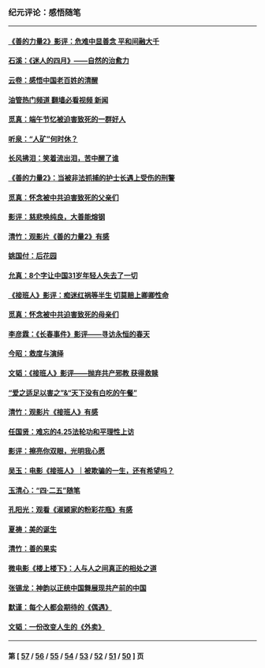 ### 纪元评论：感悟随笔
---
#### [《善的力量2》影评：危难中显善念 平和间融大千](../../pages/nsc1035/n14028390.md?07100330) 
#### [石溪：《迷人的四月》——自然的治愈力](../../pages/nsc1035/n14027049.md?07100330) 
#### [云卷：感悟中国老百姓的清醒](../../pages/nsc1035/n14025152.md?07100330) 
#### [油管热门频道 翻墙必看视频 新闻](ok?07100330)
#### [觅真：端午节忆被迫害致死的一群好人](../../pages/nsc1035/n14020985.md?07100330) 
#### [听泉：“人矿”何时休？](../../pages/nsc1035/n14016609.md?07100330) 
#### [长风拂泪：笑着流出泪，苦中醒了谁](../../pages/nsc1035/n14016469.md?07100330) 
#### [《善的力量2》：当被非法抓捕的护士长遇上受伤的刑警](../../pages/nsc1035/n14015561.md?07100330) 
#### [觅真：怀念被中共迫害致死的父亲们](../../pages/nsc1035/n14014258.md?07100330) 
#### [影评：慈悲唤纯良，大善能熔钢](../../pages/nsc1035/n14010867.md?07100330) 
#### [清竹：观影片《善的力量2》有感](../../pages/nsc1035/n14010015.md?07100330) 
#### [姚国付：后花园](../../pages/nsc1035/n14005301.md?07100330) 
#### [允真：8个字让中国31岁年轻人失去了一切](../../pages/nsc1035/n13999093.md?07100330) 
#### [《接班人》影评：痴迷红祸等半生 切莫赔上卿卿性命](../../pages/nsc1035/n13998676.md?07100330) 
#### [觅真：怀念被中共迫害致死的母亲们](../../pages/nsc1035/n13997271.md?07100330) 
#### [李彦霖：《长春事件》影评——寻访永恒的春天](../../pages/nsc1035/n13995112.md?07100330) 
#### [今昭：救度与演绎](../../pages/nsc1035/n13992670.md?07100330) 
#### [文韬：《接班人》影评——抛弃共产邪教 获得救赎](../../pages/nsc1035/n13990160.md?07100330) 
#### [“爱之适足以害之”&“天下没有白吃的午餐”](../../pages/nsc1035/n13988391.md?07100330) 
#### [清竹：观影片《接班人》有感](../../pages/nsc1035/n13983561.md?07100330) 
#### [任国贤：难忘的4.25法轮功和平理性上访](../../pages/nsc1035/n13983482.md?07100330) 
#### [影评：擦亮你双眼，光明我心愿](../../pages/nsc1035/n13982333.md?07100330) 
#### [吴玉：电影《接班人》｜被欺骗的一生，还有希望吗？](../../pages/nsc1035/n13981972.md?07100330) 
#### [玉清心：“四·二五”随笔](../../pages/nsc1035/n13978628.md?07100330) 
#### [孔阳光：观看《淑颍家的粉彩花瓶》有感](../../pages/nsc1035/n13967929.md?07100330) 
#### [夏祷：美的诞生](../../pages/nsc1035/n13962321.md?07100330) 
#### [清竹：善的果实](../../pages/nsc1035/n13963980.md?07100330) 
#### [微电影《楼上楼下》：人与人之间真正的相处之道](../../pages/nsc1035/n13944319.md?07100330) 
#### [张锡龙：神韵以正统中国舞展现共产前的中国](../../pages/nsc1035/n13939727.md?07100330) 
#### [默谨：每个人都会期待的《偶遇》](../../pages/nsc1035/n13939091.md?07100330) 
#### [文韬：一份改变人生的《外卖》](../../pages/nsc1035/n13931822.md?07100330) 

---
#### 第 [ [57](./57.md?07100330) / [56](./56.md?07100330) / [55](./55.md?07100330) / [54](./54.md?07100330) / [53](./53.md?07100330) / [52](./52.md?07100330) / [51](./51.md?07100330) / [50](./50.md?07100330) ] 页

